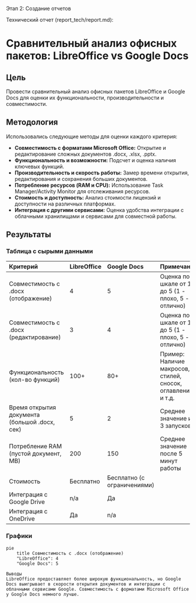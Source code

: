 Этап 2: Создание отчетов

Технический отчет (report_tech/report.md):

# Сравнительный анализ офисных пакетов: LibreOffice vs Google Docs

## Цель

Провести сравнительный анализ офисных пакетов LibreOffice и Google Docs для оценки их функциональности, производительности и совместимости.

## Методология

Использовались следующие методы для оценки каждого критерия:

*   **Совместимость с форматами Microsoft Office:** Открытие и редактирование сложных документов .docx, .xlsx, .pptx.
*   **Функциональность и возможности:** Подсчет и оценка наличия ключевых функций.
*   **Производительность и скорость работы:** Замер времени открытия, редактирования и сохранения больших документов.
*   **Потребление ресурсов (RAM и CPU):** Использование Task Manager/Activity Monitor для отслеживания ресурсов.
*   **Стоимость и доступность:** Анализ стоимости лицензий и доступности на различных платформах.
*   **Интеграция с другими сервисами:** Оценка удобства интеграции с облачными хранилищами и сервисами для совместной работы.

## Результаты

### Таблица с сырыми данными

| Критерий                                        | LibreOffice | Google Docs                 | Примечания                                                                |
| :---------------------------------------------  | :---------- | :---------------------------| :------------------------------------------------------------------------ |
| Совместимость с .docx (отображение)             | 4           | 5                           | Оценка по шкале от 1 до 5 (1 - плохо, 5 - отлично)                        |
| Совместимость с .docx (редактирование)          | 3           | 4                           | Оценка по шкале от 1 до 5 (1 - плохо, 5 - отлично)                        |
| Функциональность (кол-во функций)               | 100+        | 80+                         | Пример: Наличие макросов, стилей, сносок, оглавлений и т.д.               |
| Время открытия документа (большой .docx, сек)   | 5           | 2                           | Среднее значение из 3 запусков                                            |
| Потребление RAM (пустой документ, MB)           | 200         | 150                         | Среднее значение после 5 минут работы                                     |
| Стоимость                                       | Бесплатно   | Бесплатно (с ограничениями) |                                                                           |
| Интеграция с Google Drive                       | n/a         | Да                          |                                                                           |
| Интеграция с OneDrive                           | Да          | n/a                         |                                                                           |

### Графики

```mermaid
pie
    title Совместимость с .docx (отображение)
    "LibreOffice": 4
    "Google Docs": 5

Выводы
LibreOffice предоставляет более широкую функциональность, но Google Docs выигрывает в скорости открытия документов и интеграции с облачными сервисами Google. Совместимость с форматами Microsoft Office у Google Docs немного лучше.
